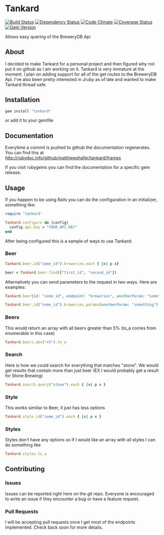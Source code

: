 # Tankard
[![Build Status](https://travis-ci.org/matthewshafer/tankard.png?branch=master)](https://travis-ci.org/matthewshafer/tankard)
[![Dependency Status](https://gemnasium.com/matthewshafer/tankard.png)](https://gemnasium.com/matthewshafer/tankard)
[![Code Climate](https://codeclimate.com/github/matthewshafer/tankard.png)](https://codeclimate.com/github/matthewshafer/tankard)
[![Coverage Status](https://coveralls.io/repos/matthewshafer/tankard/badge.png?branch=master)](https://coveralls.io/r/matthewshafer/tankard)
[![Gem Version](https://badge.fury.io/rb/tankard.png)](http://rubygems.org/gems/tankard)

Allows easy quering of the BreweryDB Api

## About

I decided to make Tankard for a personal project and then figured why not put it on github as I am working on it.
Tankard is very immature at the moment.  I plan on adding support for all of the get routes to the BreweryDB Api.
I've also been pretty interested in Jruby as of late and wanted to make Tankard thread safe.

## Installation

```ruby
gem install "tankard"
```

or add it to your gemfile

## Documentation

Everytime a commit is pushed to github the documentation regenerates.
You can find this at http://rubydoc.info/github/matthewshafer/tankard/frames

If you visit rubygems you can find the documentation for a specific gem release.

## Usage

If you happen to be using Rails you can do the configuration in an initializer, something like:

```ruby
require 'tankard'

Tankard.configure do |config|
  config.api_key = "YOUR_API_KEY"
end
```

After being configured this is a sample of ways to use Tankard:

### Beer

```ruby
Tankard.beer.id("some_id").breweries.each { |x| p x}

beer = Tankard.beer.find(["first_id", "second_id"])
```

Alternatively you can send parameters to the request in two ways.  Here are examples:

```ruby
Tankard.beer(id: "some_id", endpoint: "breweries", anotherParam: "something").each { |x| p x }

Tankard.beer.id("some_id").breweries.params(anotherParam: "something").each { |x| p x }
```

### Beers

This would return an array with all beers greater than 5% (to_a comes from enumerable in this case)

```ruby
Tankard.beers.abv("+5").to_a
```
### Search

Here is how we could search for everything that matches "stone".
We would get results that contain more than just beer (EX I would probably get a result for Stone Brewing)

```ruby
Tankard.search.query("stone").each { |x| p x }
```
### Style

This works similiar to Beer, it just has less options

```ruby
Tankard.style.id("some_id").each { |x| p x }
```

### Styles

Styles don't have any options so if I would like an array with all styles I can do something like

```ruby
Tankard.styles.to_a
```

## Contributing

### Issues

Issues can be reported right here on the git repo.
Everyone is encouraged to write an issue if they encounter a bug or have a feature request.

### Pull Requests

I will be accepting pull requests once I get most of the endpoints implemented.
Check back soon for more details.